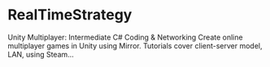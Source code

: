 # RealTimeStrategy
Unity Multiplayer: Intermediate C# Coding & Networking
Create online multiplayer games in Unity using Mirror. Tutorials cover client-server model, LAN, using Steam...

